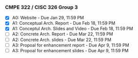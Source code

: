### CMPE 322 / CISC 326 Group 3
- [x] A0: Website - Due Jan 29, 11:59 PM
- [x] A1: Conceptual Arch. Report - Due Feb 18, 11:59 PM
- [x] A1: Conceptul Arch. Slides and Video - Due Feb 18, 11:59 PM
- [ ] A2: Concrete Arch. Report - Due Mar 22, 11:59 PM
- [ ] A2: Concrete Arch. slides - Due Mar 22, 11:59 PM
- [ ] A3: Propoal for enhancement report - Due Apr 9, 11:59 PM
- [ ] A3: Propoal for enhancement slides - Due Apr 9, 11:59 PM
